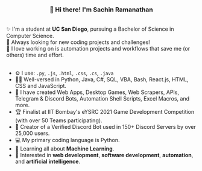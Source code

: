<h3 align="center">👋 Hi there! I'm Sachin Ramanathan</h3>
<br>
✨ I'm a student at <b>UC San Diego</b>, pursuing a Bachelor of Science in Computer Science.
<br>
🔎 Always looking for new coding projects and challenges! 
<br>
🤖 I love working on is automation projects and workflows that save me (or others) time and effort.
<br>
<br>

- ⚙️ I use: `.py`, `.js`, `.html`, `.css`, `.cs`, `.java`
- 👨‍💻 Well-versed in Python, Java, C#, SQL, VBA, Bash, React.js, HTML, CSS and JavaScript.
- 👾 I have created Web Apps, Desktop Games, Web Scrapers, APIs, Telegram & Discord Bots, Automation Shell Scripts, Excel Macros, and more.
- 🏆 Finalist at IIT Bombay's eYSRC 2021 Game Development Competition (with over 50 Teams participating).
- 📱 Creator of a Verified Discord Bot used in 150+ Discord Servers by over 25,000 users.
- 💻 My primary coding language is Python.
- 🌱 Learning all about **Machine Learning**.
- 💬 Interested in **web development**, **software development**, **automation**, and **artificial intelligence**.
